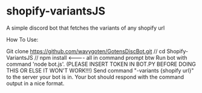 # shopify-variantsJS
A simple discord bot that fetches the variants of any shopify url

How To Use:

Git clone https://github.com/wavygoten/GotensDiscBot.git // cd Shopify-VariantsJS // npm install <---- all in command prompt btw
Run bot with command 'node bot.js'. (PLEASE INSERT TOKEN IN BOT.PY BEFORE DOING THIS OR ELSE IT WON'T WORK!!!)
Send command "-variants {shopify url}" to the server your bot is in.
Your bot should respond with the command output in a nice format.
